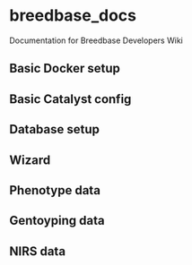 # breedbase_docs
Documentation for Breedbase Developers Wiki

## Basic Docker setup

## Basic Catalyst config

## Database setup

## Wizard

## Phenotype data

## Gentoyping data

## NIRS data
